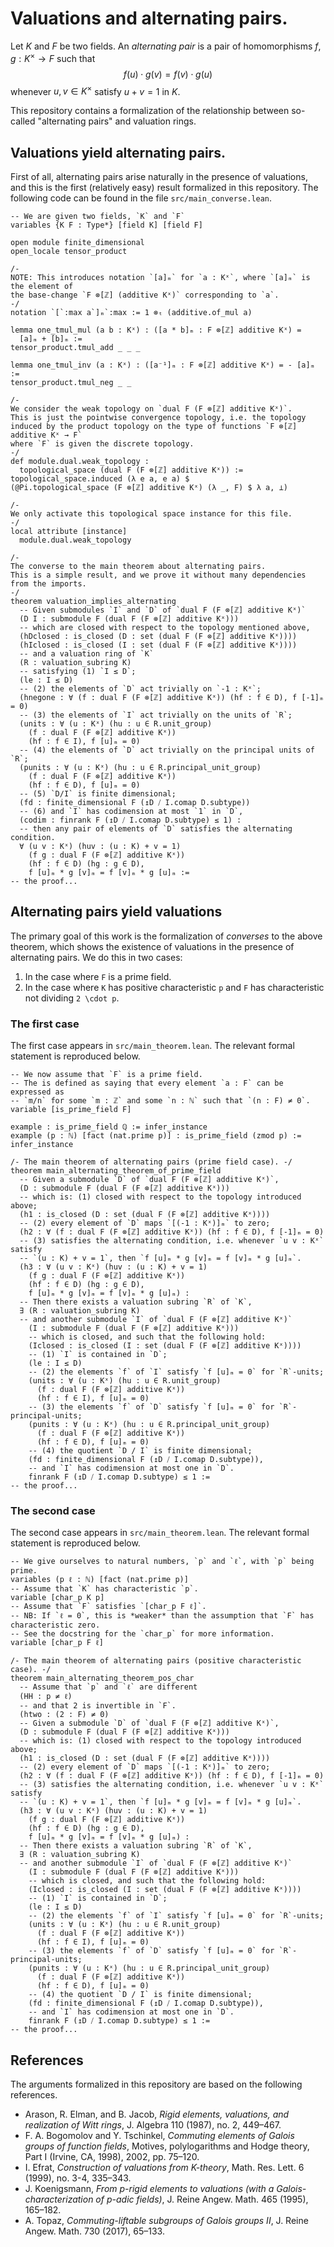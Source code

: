 # Valuations and alternating pairs.

Let $K$ and $F$ be two fields.
An *alternating pair* is a pair of homomorphisms $f,g : K^\times \to F$ such that 
$$ f(u) \cdot g(v) = f(v) \cdot g(u) $$
whenever $u,v \in K^\times$ satisfy $u + v = 1$ in $K$.

This repository contains a formalization of the relationship between so-called "alternating pairs" and valuation rings. 

## Valuations yield alternating pairs.
First of all, alternating pairs arise naturally in the presence of valuations, and this is the first (relatively easy) result formalized in this repository.
The following code can be found in the file `src/main_converse.lean`.

```lean
-- We are given two fields, `K` and `F`
variables {K F : Type*} [field K] [field F] 

open module finite_dimensional 
open_locale tensor_product

/-
NOTE: This introduces notation `[a]ₘ` for `a : Kˣ`, where `[a]ₘ` is the element of
the base-change `F ⊗[ℤ] (additive Kˣ)` corresponding to `a`. 
-/
notation `[`:max a`]ₘ`:max := 1 ⊗ₜ (additive.of_mul a)

lemma one_tmul_mul (a b : Kˣ) : ([a * b]ₘ : F ⊗[ℤ] additive Kˣ) = 
  [a]ₘ + [b]ₘ := 
tensor_product.tmul_add _ _ _

lemma one_tmul_inv (a : Kˣ) : ([a⁻¹]ₘ : F ⊗[ℤ] additive Kˣ) = - [a]ₘ :=
tensor_product.tmul_neg _ _

/-
We consider the weak topology on `dual F (F ⊗[ℤ] additive Kˣ)`. 
This is just the pointwise convergence topology, i.e. the topology
induced by the product topology on the type of functions `F ⊗[ℤ] additive Kˣ → F` 
where `F` is given the discrete topology.
-/
def module.dual.weak_topology : 
  topological_space (dual F (F ⊗[ℤ] additive Kˣ)) := 
topological_space.induced (λ e a, e a) $ 
(@Pi.topological_space (F ⊗[ℤ] additive Kˣ) (λ _, F) $ λ a, ⊥)

/-
We only activate this topological space instance for this file.
-/
local attribute [instance] 
  module.dual.weak_topology

/- 
The converse to the main theorem about alternating pairs. 
This is a simple result, and we prove it without many dependencies from the imports.
-/
theorem valuation_implies_alternating
  -- Given submodules `I` and `D` of `dual F (F ⊗[ℤ] additive Kˣ)` 
  (D I : submodule F (dual F (F ⊗[ℤ] additive Kˣ))) 
  -- which are closed with respect to the topology mentioned above,
  (hDclosed : is_closed (D : set (dual F (F ⊗[ℤ] additive Kˣ))))
  (hIclosed : is_closed (I : set (dual F (F ⊗[ℤ] additive Kˣ))))
  -- and a valuation ring of `K`
  (R : valuation_subring K)
  -- satisfying (1) `I ≤ D`;
  (le : I ≤ D)
  -- (2) the elements of `D` act trivially on `-1 : Kˣ`;
  (hnegone : ∀ (f : dual F (F ⊗[ℤ] additive Kˣ)) (hf : f ∈ D), f [-1]ₘ = 0) 
  -- (3) the elements of `I` act trivially on the units of `R`;
  (units : ∀ (u : Kˣ) (hu : u ∈ R.unit_group) 
    (f : dual F (F ⊗[ℤ] additive Kˣ))
    (hf : f ∈ I), f [u]ₘ = 0)
  -- (4) the elements of `D` act trivially on the principal units of `R`;
  (punits : ∀ (u : Kˣ) (hu : u ∈ R.principal_unit_group) 
    (f : dual F (F ⊗[ℤ] additive Kˣ))
    (hf : f ∈ D), f [u]ₘ = 0)
  -- (5) `D/I` is finite dimensional;
  (fd : finite_dimensional F (↥D ⧸ I.comap D.subtype))
  -- (6) and `I` has codimension at most `1` in `D`,
  (codim : finrank F (↥D ⧸ I.comap D.subtype) ≤ 1) :
  -- then any pair of elements of `D` satisfies the alternating condition.
  ∀ (u v : Kˣ) (huv : (u : K) + v = 1) 
    (f g : dual F (F ⊗[ℤ] additive Kˣ))
    (hf : f ∈ D) (hg : g ∈ D), 
    f [u]ₘ * g [v]ₘ = f [v]ₘ * g [u]ₘ := 
-- the proof...
```

## Alternating pairs yield valuations

The primary goal of this work is the formalization of *converses* to the above theorem, which shows the existence of valuations in the presence of alternating pairs.
We do this in two cases:
1. In the case where `F` is a prime field.
2. In the case where `K` has positive characteristic `p` and `F` has characteristic not dividing `2 \cdot p`. 

### The first case
The first case appears in `src/main_theorem.lean`. 
The relevant formal statement is reproduced below.
```lean
-- We now assume that `F` is a prime field.
-- The is defined as saying that every element `a : F` can be expressed as 
-- `m/n` for some `m : ℤ` and some `n : ℕ` such that `(n : F) ≠ 0`.
variable [is_prime_field F]

example : is_prime_field ℚ := infer_instance
example (p : ℕ) [fact (nat.prime p)] : is_prime_field (zmod p) := infer_instance

/- The main theorem of alternating pairs (prime field case). -/
theorem main_alternating_theorem_of_prime_field
  -- Given a submodule `D` of `dual F (F ⊗[ℤ] additive Kˣ)`,
  (D : submodule F (dual F (F ⊗[ℤ] additive Kˣ))) 
  -- which is: (1) closed with respect to the topology introduced above; 
  (h1 : is_closed (D : set (dual F (F ⊗[ℤ] additive Kˣ))))
  -- (2) every element of `D` maps `[(-1 : Kˣ)]ₘ` to zero;
  (h2 : ∀ (f : dual F (F ⊗[ℤ] additive Kˣ)) (hf : f ∈ D), f [-1]ₘ = 0) 
  -- (3) satisfies the alternating condition, i.e. whenever `u v : Kˣ` satisfy
  -- `(u : K) + v = 1`, then `f [u]ₘ * g [v]ₘ = f [v]ₘ * g [u]ₘ`.
  (h3 : ∀ (u v : Kˣ) (huv : (u : K) + v = 1) 
    (f g : dual F (F ⊗[ℤ] additive Kˣ))
    (hf : f ∈ D) (hg : g ∈ D), 
    f [u]ₘ * g [v]ₘ = f [v]ₘ * g [u]ₘ) : 
  -- Then there exists a valuation subring `R` of `K`, 
  ∃ (R : valuation_subring K)
  -- and another submodule `I` of `dual F (F ⊗[ℤ] additive Kˣ)` 
    (I : submodule F (dual F (F ⊗[ℤ] additive Kˣ)))
    -- which is closed, and such that the following hold:
    (Iclosed : is_closed (I : set (dual F (F ⊗[ℤ] additive Kˣ))))
    -- (1) `I` is contained in `D`;
    (le : I ≤ D)
    -- (2) the elements `f` of `I` satisfy `f [u]ₘ = 0` for `R`-units;
    (units : ∀ (u : Kˣ) (hu : u ∈ R.unit_group) 
      (f : dual F (F ⊗[ℤ] additive Kˣ))
      (hf : f ∈ I), f [u]ₘ = 0)
    -- (3) the elements `f` of `D` satisfy `f [u]ₘ = 0` for `R`-principal-units;
    (punits : ∀ (u : Kˣ) (hu : u ∈ R.principal_unit_group) 
      (f : dual F (F ⊗[ℤ] additive Kˣ))
      (hf : f ∈ D), f [u]ₘ = 0)
    -- (4) the quotient `D / I` is finite dimensional;
    (fd : finite_dimensional F (↥D ⧸ I.comap D.subtype)),
    -- and `I` has codimension at most one in `D`.
    finrank F (↥D ⧸ I.comap D.subtype) ≤ 1 := 
-- the proof...
```

### The second case
The second case appears in `src/main_theorem.lean`. 
The relevant formal statement is reproduced below.
```lean
-- We give ourselves to natural numbers, `p` and `ℓ`, with `p` being prime.
variables (p ℓ : ℕ) [fact (nat.prime p)]
-- Assume that `K` has characteristic `p`.
variable [char_p K p]
-- Assume that `F` satisfies `[char_p F ℓ]`.
-- NB: If `ℓ = 0`, this is *weaker* than the assumption that `F` has characteristic zero.
-- See the docstring for the `char_p` for more information.
variable [char_p F ℓ]

/- The main theorem of alternating pairs (positive characteristic case). -/
theorem main_alternating_theorem_pos_char 
  -- Assume that `p` and `ℓ` are different
  (HH : p ≠ ℓ)
  -- and that 2 is invertible in `F`.
  (htwo : (2 : F) ≠ 0)
  -- Given a submodule `D` of `dual F (F ⊗[ℤ] additive Kˣ)`,
  (D : submodule F (dual F (F ⊗[ℤ] additive Kˣ))) 
  -- which is: (1) closed with respect to the topology introduced above; 
  (h1 : is_closed (D : set (dual F (F ⊗[ℤ] additive Kˣ))))
  -- (2) every element of `D` maps `[(-1 : Kˣ)]ₘ` to zero;
  (h2 : ∀ (f : dual F (F ⊗[ℤ] additive Kˣ)) (hf : f ∈ D), f [-1]ₘ = 0) 
  -- (3) satisfies the alternating condition, i.e. whenever `u v : Kˣ` satisfy
  -- `(u : K) + v = 1`, then `f [u]ₘ * g [v]ₘ = f [v]ₘ * g [u]ₘ`.
  (h3 : ∀ (u v : Kˣ) (huv : (u : K) + v = 1) 
    (f g : dual F (F ⊗[ℤ] additive Kˣ))
    (hf : f ∈ D) (hg : g ∈ D), 
    f [u]ₘ * g [v]ₘ = f [v]ₘ * g [u]ₘ) : 
  -- Then there exists a valuation subring `R` of `K`, 
  ∃ (R : valuation_subring K)
  -- and another submodule `I` of `dual F (F ⊗[ℤ] additive Kˣ)` 
    (I : submodule F (dual F (F ⊗[ℤ] additive Kˣ)))
    -- which is closed, and such that the following hold:
    (Iclosed : is_closed (I : set (dual F (F ⊗[ℤ] additive Kˣ))))
    -- (1) `I` is contained in `D`;
    (le : I ≤ D)
    -- (2) the elements `f` of `I` satisfy `f [u]ₘ = 0` for `R`-units;
    (units : ∀ (u : Kˣ) (hu : u ∈ R.unit_group) 
      (f : dual F (F ⊗[ℤ] additive Kˣ))
      (hf : f ∈ I), f [u]ₘ = 0)
    -- (3) the elements `f` of `D` satisfy `f [u]ₘ = 0` for `R`-principal-units;
    (punits : ∀ (u : Kˣ) (hu : u ∈ R.principal_unit_group) 
      (f : dual F (F ⊗[ℤ] additive Kˣ))
      (hf : f ∈ D), f [u]ₘ = 0)
    -- (4) the quotient `D / I` is finite dimensional;
    (fd : finite_dimensional F (↥D ⧸ I.comap D.subtype)),
    -- and `I` has codimension at most one in `D`.
    finrank F (↥D ⧸ I.comap D.subtype) ≤ 1 := 
-- the proof...
```

## References
The arguments formalized in this repository are based on the following references.

- Arason, R. Elman, and B. Jacob, *Rigid elements, valuations, and realization of Witt rings*, J. Algebra 110 (1987), no. 2, 449–467.
- F. A. Bogomolov and Y. Tschinkel, *Commuting elements of Galois groups of function fields*, Motives, polylogarithms and Hodge theory, Part I (Irvine, CA, 1998), 2002, pp. 75–120.
- I. Efrat, *Construction of valuations from K-theory*, Math. Res. Lett. 6 (1999), no. 3-4, 335–343.
- J. Koenigsmann, *From p-rigid elements to valuations (with a Galois-characterization of p-adic fields)*, J. Reine Angew. Math. 465 (1995), 165–182.
- A. Topaz, *Commuting-liftable subgroups of Galois groups II*, J. Reine Angew. Math. 730 (2017), 65–133.